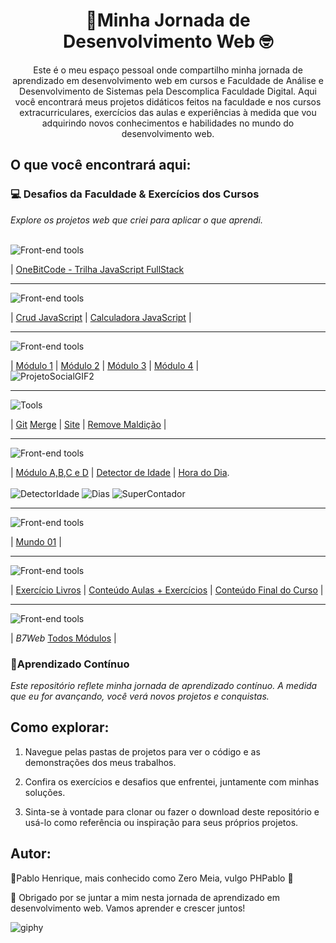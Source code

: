 <h1 align="center">🚀Minha Jornada de Desenvolvimento Web 🤓</h1>

<p align="center">Este é o meu espaço pessoal onde compartilho minha jornada de aprendizado em desenvolvimento web em cursos e Faculdade de Análise e Desenvolvimento de Sistemas pela Descomplica Faculdade Digital. Aqui você encontrará meus projetos didáticos feitos na faculdade e nos cursos extracurriculares, exercícios das aulas e experiências à medida que vou adquirindo novos conhecimentos e habilidades no mundo do desenvolvimento web.<p/>

## O que você encontrará aqui:
### 💻 **Desafios da Faculdade & Exercícios dos Cursos**
*Explore os projetos web que criei para aplicar o que aprendi.* <br> <br>

<img alt="Front-end tools" title="Front-end" src="https://skillicons.dev/icons?i=js"/>

| [OneBitCode - Trilha JavaScript FullStack](https://github.com/phpablo/OneBitcode.git)
<hr>

<img alt="Front-end tools" title="Front-end" src="https://skillicons.dev/icons?i=devto"/>

| [Crud JavaScript](https://github.com/phpablo/desafio-crud-js) | [Calculadora JavaScript](https://github.com/phpablo/desafio-calculadora-js) |
<hr>

<img alt="Front-end tools" title="Front-end" src="https://skillicons.dev/icons?i=html,css"/>

| [Módulo 1](https://github.com/phpablo/Mod1_HTML5-CSS3/tree/main/Exerc%C3%ADcios) |
[Módulo 2](https://github.com/phpablo/Mod2_HTML5-CSS3) |
[Módulo 3](https://github.com/phpablo/Mod3_HTML5-CSS3) |
[Módulo 4](https://github.com/phpablo/Mod4_HTML5-CSS3) | <br/>
![ProjetoSocialGIF2](https://github.com/phpablo/Minha-Jornada-Dev-WEB/assets/13618424/a8115b18-a761-40b3-99b3-c7a4e69f430b)


<hr>
<img alt="Tools" title="Tools" src="https://skillicons.dev/icons?i=github,git"/>

| [Git](https://github.com/phpablo/Projetogit)
[Merge](https://github.com/phpablo/testando-merge) | 
[Site](https://github.com/phpablo/projeto-site) | 
[Remove Maldição](https://github.com/phpablo/Hello-World) |
<hr>



<img alt="Front-end tools" title="Front-end" src="https://skillicons.dev/icons?i=js"/>

| [Módulo A,B,C e D](https://github.com/phpablo/CursoJs.git)
| [Detector de Idade](https://github.com/phpablo/CursoJs/tree/main/Aula014_Exercicios2)
| [Hora do Dia](https://github.com/phpablo/Mod4_HTML5-CSS3). <br/><br/>
![DetectorIdade](https://github.com/phpablo/Minha-Jornada-Dev-WEB/assets/13618424/64194d64-66f7-4f0d-8e5a-d1624e9c8927) 
![Dias](https://github.com/phpablo/Minha-Jornada-Dev-WEB/assets/13618424/2eb54906-7fe3-4d2e-b8a6-c6ce2fcb1b3d)
![SuperContador](https://github.com/phpablo/Minha-Jornada-Dev-WEB/assets/13618424/5f541bf2-ad17-473a-b1e2-86fa22ef67f8)
<hr>
<img alt="Front-end tools" title="Front-end" src="https://skillicons.dev/icons?i=python"/>

| [Mundo 01](https://github.com/phpablo/Curso-de-Python-Mundo-1.git) |

<hr>

<img alt="Front-end tools" title="Front-end" src="https://skillicons.dev/icons?i=php"/>

| [Exercício Livros](https://github.com/phpablo/ProjetoLivro) | 
[Conteúdo Aulas + Exercícios](https://github.com/phpablo/PHP-Orientado-a-Objetos.git) | 
[Conteúdo Final do Curso](https://github.com/phpablo/Curso-PHP-POO.git) |

<hr>


<img alt="Front-end tools" title="Front-end" src="https://skillicons.dev/icons?i=php&theme=light"/>

| <em>B7Web</em> [Todos Módulos](https://github.com/phpablo/b7webphp.git) | 

### 🚧Aprendizado Contínuo

*Este repositório reflete minha jornada de aprendizado contínuo. A medida que eu for avançando, você verá novos projetos e conquistas.*

## Como explorar:

1. Navegue pelas pastas de projetos para ver o código e as demonstrações dos meus trabalhos.

2. Confira os exercícios e desafios que enfrentei, juntamente com minhas soluções.

3. Sinta-se à vontade para clonar ou fazer o download deste repositório e usá-lo como referência ou inspiração para seus próprios projetos.


## Autor:

🚀Pablo Henrique, mais conhecido como Zero Meia, vulgo PHPablo 🥇

🧠 Obrigado por se juntar a mim nesta jornada de aprendizado em desenvolvimento web. Vamos aprender e crescer juntos!

![giphy](https://github.com/phpablo/Minha-Jornada-Dev-WEB/assets/13618424/6b730159-d20d-4ead-b4cb-3d6f51d73e42)
